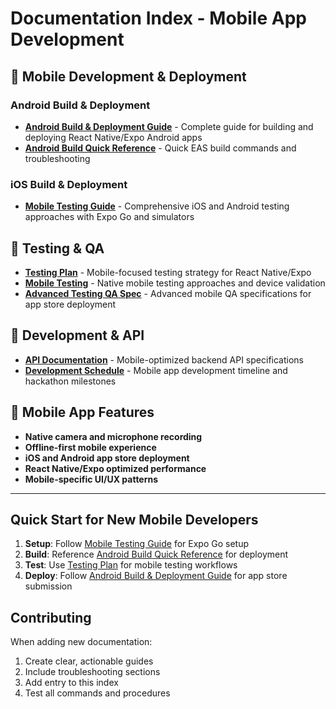 # Documentation Index - Mobile App Development

## 📱 Mobile Development & Deployment

### Android Build & Deployment
- **[Android Build & Deployment Guide](android-build-deployment-guide.md)** - Complete guide for building and deploying React Native/Expo Android apps
- **[Android Build Quick Reference](android-build-quick-reference.md)** - Quick EAS build commands and troubleshooting

### iOS Build & Deployment
- **[Mobile Testing Guide](mobile-testing.md)** - Comprehensive iOS and Android testing approaches with Expo Go and simulators

## 🧪 Testing & QA

- **[Testing Plan](testing-plan.md)** - Mobile-focused testing strategy for React Native/Expo
- **[Mobile Testing](mobile-testing.md)** - Native mobile testing approaches and device validation
- **[Advanced Testing QA Spec](advanced-testing-qa-spec.md)** - Advanced mobile QA specifications for app store deployment

## 🔧 Development & API

- **[API Documentation](api.md)** - Mobile-optimized backend API specifications
- **[Development Schedule](development-schedule.md)** - Mobile app development timeline and hackathon milestones

## 📱 Mobile App Features

- **Native camera and microphone recording**
- **Offline-first mobile experience**
- **iOS and Android app store deployment**
- **React Native/Expo optimized performance**
- **Mobile-specific UI/UX patterns**

---

## Quick Start for New Mobile Developers

1. **Setup**: Follow [Mobile Testing Guide](mobile-testing.md) for Expo Go setup
2. **Build**: Reference [Android Build Quick Reference](android-build-quick-reference.md) for deployment
3. **Test**: Use [Testing Plan](testing-plan.md) for mobile testing workflows
4. **Deploy**: Follow [Android Build & Deployment Guide](android-build-deployment-guide.md) for app store submission

## Contributing

When adding new documentation:
1. Create clear, actionable guides
2. Include troubleshooting sections
3. Add entry to this index
4. Test all commands and procedures
